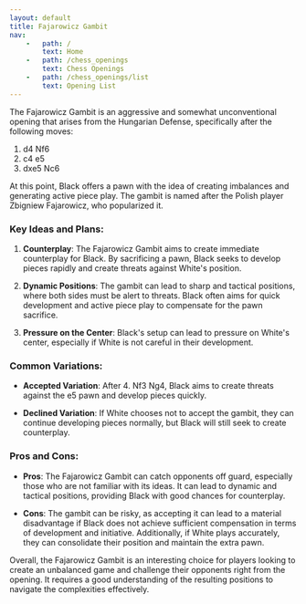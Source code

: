 ```yaml
---
layout: default
title: Fajarowicz Gambit
nav:
    -   path: /
        text: Home
    -   path: /chess_openings
        text: Chess Openings
    -   path: /chess_openings/list
        text: Opening List
---
```


The Fajarowicz Gambit is an aggressive and somewhat unconventional opening that arises from the Hungarian Defense, specifically after the following moves:

1. d4 Nf6  
2. c4 e5  
3. dxe5 Nc6

At this point, Black offers a pawn with the idea of creating imbalances and generating active piece play. The gambit is named after the Polish player Zbigniew Fajarowicz, who popularized it.

### Key Ideas and Plans:

1. **Counterplay**: The Fajarowicz Gambit aims to create immediate counterplay for Black. By sacrificing a pawn, Black seeks to develop pieces rapidly and create threats against White's position.

2. **Dynamic Positions**: The gambit can lead to sharp and tactical positions, where both sides must be alert to threats. Black often aims for quick development and active piece play to compensate for the pawn sacrifice.

3. **Pressure on the Center**: Black's setup can lead to pressure on White's center, especially if White is not careful in their development.

### Common Variations:

- **Accepted Variation**: After 4. Nf3 Ng4, Black aims to create threats against the e5 pawn and develop pieces quickly.

- **Declined Variation**: If White chooses not to accept the gambit, they can continue developing pieces normally, but Black will still seek to create counterplay.

### Pros and Cons:

- **Pros**: The Fajarowicz Gambit can catch opponents off guard, especially those who are not familiar with its ideas. It can lead to dynamic and tactical positions, providing Black with good chances for counterplay.

- **Cons**: The gambit can be risky, as accepting it can lead to a material disadvantage if Black does not achieve sufficient compensation in terms of development and initiative. Additionally, if White plays accurately, they can consolidate their position and maintain the extra pawn.

Overall, the Fajarowicz Gambit is an interesting choice for players looking to create an unbalanced game and challenge their opponents right from the opening. It requires a good understanding of the resulting positions to navigate the complexities effectively.